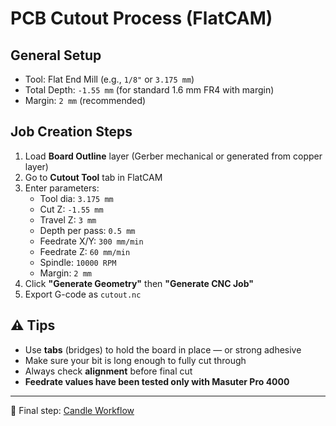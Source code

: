 # PCB Cutout Process (FlatCAM)

## General Setup
- Tool: Flat End Mill (e.g., `1/8"` or `3.175 mm`)
- Total Depth: `-1.55 mm` (for standard 1.6 mm FR4 with margin)
- Margin: `2 mm` (recommended)

## Job Creation Steps
1. Load **Board Outline** layer (Gerber mechanical or generated from copper layer)
2. Go to **Cutout Tool** tab in FlatCAM
3. Enter parameters:
   - Tool dia: `3.175 mm`
   - Cut Z: `-1.55 mm`
   - Travel Z: `3 mm`
   - Depth per pass: `0.5 mm`
   - Feedrate X/Y: `300 mm/min`
   - Feedrate Z: `60 mm/min`
   - Spindle: `10000 RPM`
   - Margin: `2 mm`
4. Click **"Generate Geometry"** then **"Generate CNC Job"**
5. Export G-code as `cutout.nc`

## ⚠️ Tips
- Use **tabs** (bridges) to hold the board in place — or strong adhesive
- Make sure your bit is long enough to fully cut through
- Always check **alignment** before final cut
- **Feedrate values have been tested only with Masuter Pro 4000**

---

🏁 Final step: [Candle Workflow](./candle.md)
